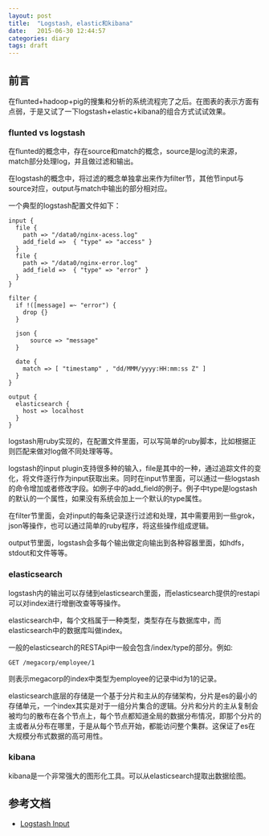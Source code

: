 ```yaml
---
layout: post
title:  "Logstash, elastic和kibana"
date:   2015-06-30 12:44:57
categories: diary
tags: draft
---
```


## 前言

在flunted+hadoop+pig的搜集和分析的系统流程完了之后。在图表的表示方面有点弱，于是又试了一下logstash+elastic+kibana的组合方式试试效果。

### flunted vs logstash

在flunted的概念中，存在source和match的概念，source是log流的来源，match部分处理log，并且做过滤和输出。

在logstash的概念中，将过滤的概念单独拿出来作为filter节，其他节input与source对应，output与match中输出的部分相对应。

一个典型的logstash配置文件如下：

```
input {
  file {
    path => "/data0/nginx-acess.log"
    add_field =>  { "type" => "access" }
  }
  file {
    path => "/data0/nginx-error.log"
    add_field =>  { "type" => "error" }
  }
}

filter {
  if !([message] =~ "error") {
    drop {}
  }

  json {
      source => "message"
  }

  date {
    match => [ "timestamp" , "dd/MMM/yyyy:HH:mm:ss Z" ]
  }
}

output {
  elasticsearch {
    host => localhost
  }
}
```

logstash用ruby实现的，在配置文件里面，可以写简单的ruby脚本，比如根据正则匹配来做对log做不同处理等等。

logstash的input plugin支持很多种的输入，file是其中的一种，通过追踪文件的变化，将文件逐行作为input获取出来。同时在input节里面，可以通过一些logstash的命令增加或者修改字段。如例子中的add_field的例子。例子中type是logstash的默认的一个属性，如果没有系统会加上一个默认的type属性。

在filter节里面，会对input的每条记录逐行过滤和处理，其中需要用到一些grok，json等操作，也可以通过简单的ruby程序，将这些操作组成逻辑。

output节里面，logstash会多每个输出做定向输出到各种容器里面，如hdfs，stdout和文件等等。

### elasticsearch

logstash内的输出可以存储到elasticsearch里面，而elasticsearch提供的restapi可以对index进行增删改查等等操作。

elasticsearch中，每个文档属于一种类型，类型存在与数据库中，而elasticsearch中的数据库叫做index。

一般的elasticsearch的RESTApi中一般会包含/index/type的部分。例如:

```
GET /megacorp/employee/1
```

则表示megacorp的index中类型为employee的记录中id为1的记录。


elasticsearch底层的存储是一个基于分片和主从的存储架构，分片是es的最小的存储单元，一个index其实是对于一组分片集合的逻辑。分片和分片的主从复制会被均匀的散布在各个节点上，每个节点都知道全局的数据分布情况，即那个分片的主或者从分布在哪里，于是从每个节点开始，都能访问整个集群。这保证了es在大规模分布式数据的高可用性。

### kibana

kibana是一个非常强大的图形化工具。可以从elasticsearch提取出数据绘图。

## 参考文档

* [Logstash Input](https://www.elastic.co/guide/en/logstash/current/input-plugins.html)
